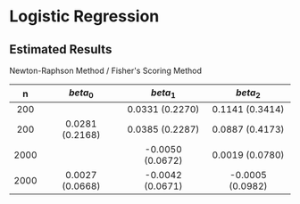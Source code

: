 # Logistic Regression

## Estimated Results

Newton-Raphson Method / Fisher's Scoring Method

| n    | $beta_0$        | $beta_1$         | $beta_2$         |
|:----:|:---------------:|:----------------:|:----------------:|
| 200  |                 | 0.0331 (0.2270)  | 0.1141 (0.3414)  |
| 200  | 0.0281 (0.2168) | 0.0385 (0.2287)  | 0.0887 (0.4173)  |
| 2000 |                 | -0.0050 (0.0672) | 0.0019 (0.0780)  |
| 2000 | 0.0027 (0.0668) | -0.0042 (0.0671) | -0.0005 (0.0982) |
